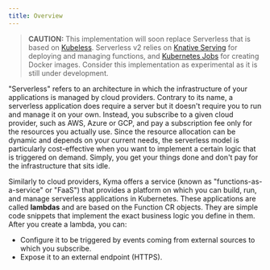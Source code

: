 ```yaml
---
title: Overview
---
```


>**CAUTION:** This implementation will soon replace Serverless that is based on [Kubeless](https://github.com/kubeless/kubeless). Serverless v2 relies on [Knative Serving](https://knative.dev/docs/serving/) for deploying and managing functions, and [Kubernetes Jobs](https://kubernetes.io/docs/concepts/workloads/controllers/jobs-run-to-completion/) for creating Docker images. Consider this implementation as experimental as it is still under development.

"Serverless" refers to an architecture in which the infrastructure of your applications is managed by cloud providers. Contrary to its name, a serverless application does require a server but it doesn't require you to run and manage it on your own. Instead, you subscribe to a given cloud provider, such as AWS, Azure or GCP, and pay a subscription fee only for the resources you actually use. Since the resource allocation can be dynamic and depends on your current needs, the serverless model is particularly cost-effective when you want to implement a certain logic that is triggered on demand. Simply, you get your things done and don't pay for the infrastructure that sits idle.

Similarly to cloud providers, Kyma offers a service (known as "functions-as-a-service" or "FaaS") that provides a platform on which you can build, run, and manage serverless applications in Kubernetes. These applications are called **lambdas** and are based on the Function CR objects. They are simple code snippets that implement the exact business logic you define in them. After you create a lambda, you can:

- Configure it to be triggered by events coming from external sources to which you subscribe.
- Expose it to an external endpoint (HTTPS).
